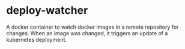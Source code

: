# deploy-watcher

A docker container to watch docker images in a remote repository for changes. When an image was changed, it triggers an update of a kubernetes deployment. 